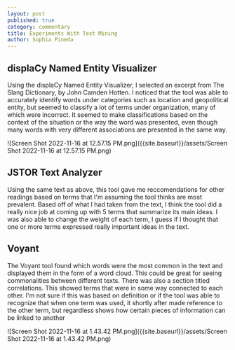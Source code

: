 ```yaml
---
layout: post
published: true
category: commentary
title: Experiments With Text Mining
author: Sophia Pineda
---
```

## displaCy Named Entity Visualizer

Using the displaCy Named Entity Visualizer, I selected an excerpt from The Slang Dictionary, by John Camden Hotten. I noticed that the tool was able to accurately identify words under categories such as location and geopolitical entity, but seemed to classify a lot of terms under organization, many of which were incorrect. It seemed to make classifications based on the context of the situation or the way the word was presented, even though many words with very different associations are presented in the same way.

![Screen Shot 2022-11-16 at 12.57.15 PM.png]({{site.baseurl}}/assets/Screen Shot 2022-11-16 at 12.57.15 PM.png)


## JSTOR Text Analyzer

Using the same text as above, this tool gave me reccomendations for other readings based on terms that I'm assuming the tool thinks are most prevalent. Based off of what I had taken from the text, I think the tool did a really nice job at coming up with 5 terms that summarize its main ideas. I was also able to change the weight of each term, I guess if I thought that one or more terms expressed really important ideas in the text. 

## Voyant 

The Voyant tool found which words were the most common in the text and displayed them in the form of a word cloud. This could be great for seeing commonalities between different texts. There was also a section titled correlations. This showed terms that were in some way connected to each other. I'm not sure if this was based on definition or if the tool was able to recognize that when one term was used, it shortly after made reference to the other term, but regardless shows how certain pieces of information can be linked to another

![Screen Shot 2022-11-16 at 1.43.42 PM.png]({{site.baseurl}}/assets/Screen Shot 2022-11-16 at 1.43.42 PM.png)

